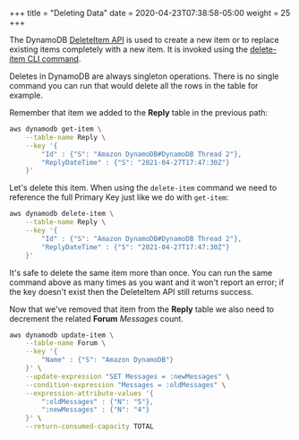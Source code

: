 +++
title = "Deleting Data"
date = 2020-04-23T07:38:58-05:00
weight = 25
+++

The DynamoDB [DeleteItem API](https://docs.aws.amazon.com/amazondynamodb/latest/APIReference/API_DeleteItem.html) is used to create a new item or to replace existing items completely with a new item.  It is invoked using the [delete-item CLI command](https://docs.aws.amazon.com/cli/latest/reference/dynamodb/delete-item.html).

Deletes in DynamoDB are always singleton operations.  There is no single command you can run that would delete all the rows in the table for example.

Remember that item we added to the **Reply** table in the previous path:

```bash
aws dynamodb get-item \
    --table-name Reply \
    --key '{
        "Id" : {"S": "Amazon DynamoDB#DynamoDB Thread 2"},
        "ReplyDateTime" : {"S": "2021-04-27T17:47:30Z"}
    }'
```

Let's delete this item.  When using the `delete-item` command we need to reference the full Primary Key just like we do with `get-item`:

```bash
aws dynamodb delete-item \
    --table-name Reply \
    --key '{
        "Id" : {"S": "Amazon DynamoDB#DynamoDB Thread 2"},
        "ReplyDateTime" : {"S": "2021-04-27T17:47:30Z"}
    }'
```

It's safe to delete the same item more than once.  You can run the same command above as many times as you want and it won't report an error; if the key doesn't exist then the DeleteItem API still returns success.

Now that we've removed that item from the **Reply** table we also need to decrement the related **Forum** *Messages* count.

```bash
aws dynamodb update-item \
    --table-name Forum \
    --key '{
        "Name" : {"S": "Amazon DynamoDB"}
    }' \
    --update-expression "SET Messages = :newMessages" \
    --condition-expression "Messages = :oldMessages" \
    --expression-attribute-values '{
        ":oldMessages" : {"N": "5"},
        ":newMessages" : {"N": "4"}
    }' \
    --return-consumed-capacity TOTAL
```

